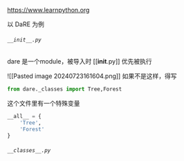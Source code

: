 https://www.learnpython.org

以 DaRE 为例

###### `__init__.py`
dare 是一个module，被导入时 [[__init__.py]] 优先被执行

![[Pasted image 20240723161604.png]]
如果不是这样，得写
```python
from dare._classes import Tree,Forest
```

这个文件里有一个特殊变量
```python
__all__ = {
	'Tree',
	'Forest'
}
```


###### `__classes__.py`


